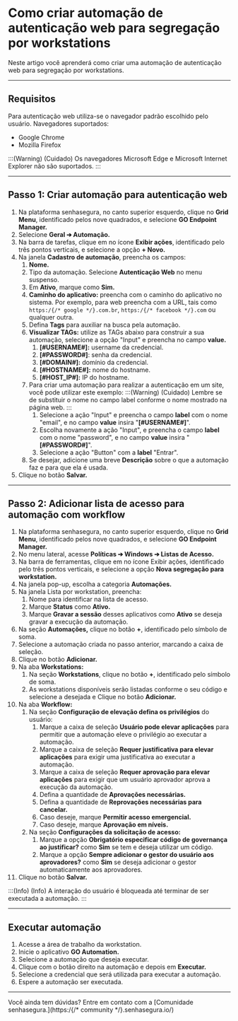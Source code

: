 # Como criar automação de autenticação web para segregação por workstations

Neste artigo você aprenderá como criar uma automação de autenticação web para segregação por workstations.

* * *
## Requisitos
Para autenticação web utiliza-se o navegador padrão escolhido pelo usuário. Navegadores suportados:

* Google Chrome 
* Mozilla Firefox

:::(Warning) (Cuidado)
Os navegadores Microsoft Edge e Microsoft Internet Explorer não são suportados.
:::

* * *
## Passo 1: Criar automação para autenticação web

1. Na plataforma senhasegura, no canto superior esquerdo, clique no **Grid Menu**, identificado pelos nove quadrados, e selecione **GO Endpoint Manager.**
2. Selecione **Geral ➔ Automação.**
3. Na barra de tarefas, clique em no ícone **Exibir ações**, identificado pelo três pontos verticais, e selecione a opção **+ Novo.**
4. Na janela **Cadastro de automação**, preencha os campos: 
    1.  **Nome.**
    2. Tipo da automação. Selecione **Autenticação Web** no menu suspenso.
    3. Em **Ativo**, marque como **Sim.**
    4. **Caminho do aplicativo:** preencha com o caminho do aplicativo no sistema. Por exemplo, para web preencha com a URL, tais como `https:/{/* google */}.com.br`, `https:/{/* facebook */}.com` ou qualquer outra.
    5. Defina **Tags** para auxiliar na busca pela automação.
    6. **Visualizar TAGs:** utilize as TAGs abaixo para construir a sua automação, selecione a opção "Input" e preencha no campo **value.**
        1. **[#USERNAME#]:** username da credencial.
        2.  **[#PASSWORD#]**: senha da credencial.
        3. **[#DOMAIN#]:** domínio da credencial.
        4. **[#HOSTNAME#]:** nome do hostname.
        5. **[#HOST_IP#]:** IP do hostname.
    7. Para criar uma automação para realizar a autenticação em um site, você pode utilizar este exemplo:
        :::(Warning) (Cuidado)
        Lembre se de substituir o nome no campo label conforme o nome mostrado na página web.
        :::
        1. Selecione a ação "Input" e preencha o campo **label** com o nome "email", e no campo **value** insira "**[#USERNAME#]**".
        2. Escolha novamente a ação "Input", e preencha o campo **label** com o nome "password", e no campo **value** insira "**[#PASSWORD#]**".
        3. Selecione a ação "Button" com a **label** "Entrar".
    11. Se desejar, adicione uma breve **Descrição** sobre o que a automação faz e para que ela é usada.
5. Clique no botão **Salvar.**

* * *

## Passo 2: Adicionar lista de acesso para automação com workflow

1. Na plataforma senhasegura, no canto superior esquerdo, clique no **Grid Menu**, identificado pelos nove quadrados, e selecione **GO Endpoint Manager.**
2. No menu lateral, acesse **Políticas ➔ Windows ➔ Listas de Acesso.**
3. Na barra de ferramentas, clique em no ícone Exibir ações, identificado pelo três pontos verticais, e selecione a opção **Nova segregação para workstation.**
4. Na janela pop-up, escolha a categoria **Automações.**
5. Na janela Lista por workstation, preencha:
    1. Nome para identificar na lista de acesso.
    2. Marque **Status** como **Ativo.**
    3. Marque **Gravar a sessão** desses aplicativos como **Ativo** se deseja gravar a execução da automação.
6. Na seção **Automações,** clique no botão **+**, identificado pelo símbolo de soma. 
7. Selecione a automação criada no passo anterior, marcando a caixa de seleção.
8. Clique no botão **Adicionar.**
9. Na aba **Workstations:** 
    1. Na seção **Workstations**, clique no botão **+**, identificado pelo símbolo de soma.
    2. As workstations disponíveis serão listadas conforme o seu código e selecione a desejada e Clique no botão **Adicionar.**
10. Na aba **Workflow:**
    1. Na seção **Configuração de elevação defina os privilégios** do usuário:
        1. Marque a caixa de seleção **Usuário pode elevar aplicações** para permitir que a automação eleve o privilégio ao executar a automação.
        2. Marque a caixa de seleção **Requer justificativa para elevar aplicações** para exigir uma justificativa ao executar a automação.
        3. Marque a caixa de seleção **Requer aprovação para elevar aplicações** para exigir que um usuário aprovador aprova a execução da automação.
        4. Defina a quantidade de **Aprovações necessárias.**
        5. Defina a quantidade de **Reprovações necessárias para cancelar.**
        6. Caso deseje, marque **Permitir acesso emergencial.**
        7. Caso deseje, marque **Aprovação em níveis.**
    2. Na seção **Configurações da solicitação de acesso:**
        1. Marque a opção **Obrigatório especificar código de governança ao justificar?** como **Sim** se tem e deseja utilizar um código.
        2. Marque a opção **Sempre adicionar o gestor do usuário aos aprovadores?** como **Sim** se deseja adicionar o gestor automaticamente aos aprovadores.
11. Clique no botão **Salvar.**


:::(Info) (Info)
A interação do usuário é bloqueada até terminar de ser executada a automação.
:::

* * *

## Executar automação

1. Acesse a área de trabalho da workstation.
2. Inicie o aplicativo **GO Automation.**
3. Selecione a automação que deseja executar.
4. Clique com o botão direito na automação e depois em **Executar.**
5. Selecione a credencial que será utilizada para executar a automação.
6. Espere a automação ser executada.

* * *

Você ainda tem dúvidas? Entre em contato com a [Comunidade senhasegura.](https:/{/* community */}.senhasegura.io/)
